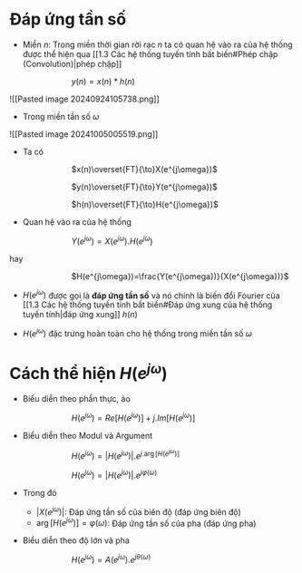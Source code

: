 
# Đáp ứng tần số

- Miền $n$: Trong miền thời gian rời rạc $n$ ta có quan hệ vào ra của hệ thống được thể hiện qua [[1.3 Các hệ thống tuyến tính bất biến#Phép chập (Convolution)|phép chập]] 

$\hspace{3cm}$$y(n)=x(n)*h(n)$ 

![[Pasted image 20240924105738.png]]

- Trong miền tần số $\omega$

![[Pasted image 20241005005519.png]]

- Ta có

$\hspace{3cm}$$x(n)\overset{FT}{\to}X(e^{j\omega})$

$\hspace{3cm}$$y(n)\overset{FT}{\to}Y(e^{j\omega})$

$\hspace{3cm}$$h(n)\overset{FT}{\to}H(e^{j\omega})$

- Quan hệ vào ra của hệ thống

$\hspace{3cm}$$Y(e^{j\omega})=X(e^{j\omega}).H(e^{j\omega})$

hay

$\hspace{3cm}$$H(e^{j\omega})=\frac{Y(e^{j\omega})}{X(e^{j\omega})}$ 

- $H(e^{j\omega})$ được gọi là **đáp ứng tần số** và nó chính là biến đổi Fourier của [[1.3 Các hệ thống tuyến tính bất biến#Đáp ứng xung của hệ thống tuyến tính|đáp ứng xung]] $h(n)$ 

- $H(e^{j\omega})$ đặc trưng hoàn toàn cho hệ thống trong miền tần số $\omega$

# Cách thể hiện $H(e^{j\omega})$

- Biểu diễn theo phần thực, ảo

$\hspace{3cm}$$H(e^{j\omega})=Re[H(e^{j\omega})]+j.Im[H(e^{j\omega})]$

- Biểu diễn theo Modul và Argument

$\hspace{3cm}$$H(e^{j\omega})=|H(e^{j\omega})|.e^{j.\arg[H(e^{j\omega})]}$ 

$\hspace{3cm}$$H(e^{j\omega})=|H(e^{j\omega})|.e^{j\varphi(\omega)}$

- Trong đó 
	- $|X(e^{j\omega})|:$ Đáp ứng tần số của biên độ (đáp ứng biên độ)
	- $\arg[H(e^{j\omega})]=\varphi(\omega):$ Đáp ứng tần số của pha (đáp ứng pha)

- Biểu diễn theo độ lớn và pha

$\hspace{3cm}$$H(e^{j\omega})=A(e^{j\omega}).e^{j\theta(\omega)}$
